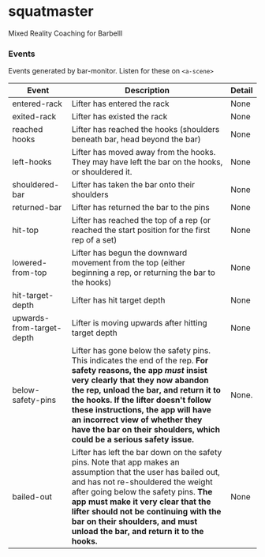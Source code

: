 # squatmaster
 Mixed Reality Coaching for Barbelll





### Events

Events generated by bar-monitor.  Listen for these on `<a-scene>`

| Event                     | Description                                                  | Detail |
| ------------------------- | ------------------------------------------------------------ | ------ |
| entered-rack              | Lifter has entered the rack                                  | None   |
| exited-rack               | Lifter has existed the rack                                  | None   |
| reached hooks             | Lifter has reached the hooks (shoulders beneath bar, head beyond the bar) | None   |
| left-hooks                | Lifter has moved away from the hooks.  They may have left the bar on the hooks, or shouldered it. | None   |
| shouldered-bar            | Lifter has taken the bar onto their shoulders                | None   |
| returned-bar              | Lifter has returned the bar to the pins                      | None   |
| hit-top                   | Lifter has reached the top of a rep (or reached the start position for the first rep of a set) | None   |
| lowered-from-top          | Lifter has begun the downward movement from the top (either beginning a rep, or returning the bar to the hooks) | None   |
| hit-target-depth          | Lifter has hit target depth                                  | None   |
| upwards-from-target-depth | Lifter is moving upwards after hitting target depth          | None   |
| below-safety-pins         | Lifter has gone below the safety pins.  This indicates the end of the rep.  **For safety reasons, the app *must* insist very clearly that they now abandon the rep, unload the bar, and return it to the hooks.  If the lifter doesn't follow these instructions, the app will have an incorrect view of whether they have the bar on their shoulders, which could be a serious safety issue.** | None.  |
| bailed-out                | Lifter has left the bar down on the safety pins.  Note that app makes an assumption that the user has bailed out, and has not re-shouldered the weight after going below the safety pins.  **The app must make it very clear that the lifter should not be continuing with the bar on their shoulders, and must unload the bar, and return it to the hooks.** | None   |
